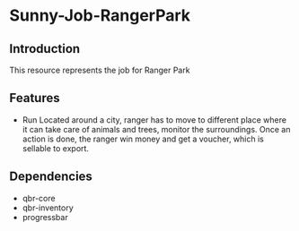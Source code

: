 # Sunny-Job-RangerPark

## Introduction
This resource represents the job for Ranger Park

## Features

- Run
Located around a city, ranger has to move to different place where it can take care of animals and trees, monitor the surroundings.
Once an action is done, the ranger win money and get a voucher, which is sellable to export.

## Dependencies

- qbr-core
- qbr-inventory
- progressbar
